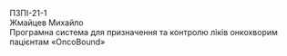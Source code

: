 ПЗПІ-21-1  
Жмайцев Михайло  
Програмна система для призначення та контролю ліків онкохворим пацієнтам «OncoBound»
